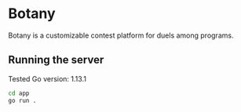 # Botany

Botany is a customizable contest platform for duels among programs.

## Running the server

Tested Go version: 1.13.1

```sh
cd app
go run .
```
